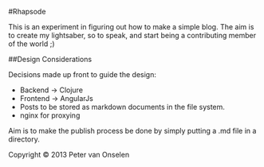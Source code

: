 #Rhapsode

This is an experiment in figuring out how to make a simple blog. The aim is to create my lightsaber, so to speak, and start being a contributing member of the world ;)

##Design Considerations

Decisions made up front to guide the design:
* Backend -> Clojure 
* Frontend -> AngularJs
* Posts to be stored as markdown documents in the file system.
* nginx for proxying

Aim is to make the publish process be done by simply putting a .md file in a directory.  

Copyright © 2013 Peter van Onselen
